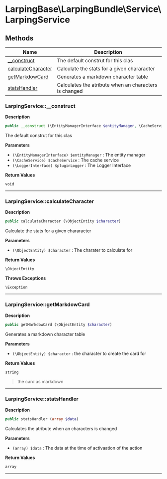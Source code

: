 # LarpingBase\LarpingBundle\Service\LarpingService  







## Methods

| Name | Description |
|------|-------------|
|[__construct](#larpingservice__construct)|The default construt for this clas|
|[calculateCharacter](#larpingservicecalculatecharacter)|Calculate the stats for a given chararacter|
|[getMarkdowCard](#larpingservicegetmarkdowcard)|Generates a markdown character table|
|[statsHandler](#larpingservicestatshandler)|Calculates the atribute when an characters is changed|




### LarpingService::__construct  

**Description**

```php
public __construct (\EntityManagerInterface $entityManager, \CacheService $cacheService, \LoggerInterface $pluginLogger)
```

The default construt for this clas 

 

**Parameters**

* `(\EntityManagerInterface) $entityManager`
: The entity manager  
* `(\CacheService) $cacheService`
: The cache service  
* `(\LoggerInterface) $pluginLogger`
: The Logger Interface  

**Return Values**

`void`


<hr />


### LarpingService::calculateCharacter  

**Description**

```php
public calculateCharacter (\ObjectEntity $character)
```

Calculate the stats for a given chararacter 

 

**Parameters**

* `(\ObjectEntity) $character`
: The charater to calculate for  

**Return Values**

`\ObjectEntity`




**Throws Exceptions**


`\Exception`


<hr />


### LarpingService::getMarkdowCard  

**Description**

```php
public getMarkdowCard (\ObjectEntity $character)
```

Generates a markdown character table 

 

**Parameters**

* `(\ObjectEntity) $character`
: the character to create the card for  

**Return Values**

`string`

> the card as markdown


<hr />


### LarpingService::statsHandler  

**Description**

```php
public statsHandler (array $data)
```

Calculates the atribute when an characters is changed 

 

**Parameters**

* `(array) $data`
: The data at the time of activaation of the action  

**Return Values**

`array`




<hr />

